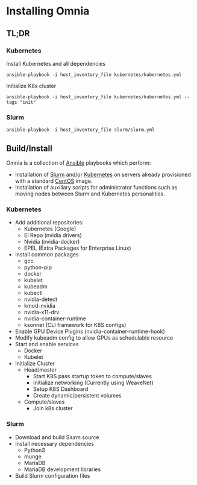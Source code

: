 # Installing Omnia

## TL;DR

### Kubernetes
Install Kubernetes and all dependencies
```
ansible-playbook -i host_inventory_file kubernetes/kubernetes.yml
```

Initialize K8s cluster
```
ansible-playbook -i host_inventory_file kubernetes/kubernetes.yml --tags "init"
```
### Slurm
```
ansible-playbook -i host_inventory_file slurm/slurm.yml
```

## Build/Install
Omnia is a collection of [Ansible](https://www.ansible.com/) playbooks which perform:
* Installation of [Slurm](https://slurm.schedmd.com/) and/or [Kubernetes](https://kubernetes.io/) on servers already provisioned with a standard [CentOS](https://www.centos.org/) image.
* Installation of auxiliary scripts for administrator functions such as moving nodes between Slurm and Kubernetes personalities.

### Kubernetes

* Add additional repositories:
    - Kubernetes (Google)
    - El Repo (nvidia drivers)
    - Nvidia (nvidia-docker)
    - EPEL (Extra Packages for Enterprise Linux)
* Install common packages
    - gcc
    - python-pip
    - docker
    - kubelet
    - kubeadm
    - kubectl
    - nvidia-detect
    - kmod-nvidia
    - nvidia-x11-drv
    - nvidia-container-runtime
    - ksonnet (CLI framework for K8S configs)
* Enable GPU Device Plugins (nvidia-container-runtime-hook)
* Modify kubeadm config to allow GPUs as schedulable resource 
* Start and enable services
    - Docker
    - Kubelet
* Initialize Cluster
    * Head/master
        - Start K8S pass startup token to compute/slaves
        - Initialize networking (Currently using WeaveNet)
        - Setup K8S Dashboard
        - Create dynamic/persistent volumes
    * Compute/slaves
        - Join k8s cluster

### Slurm
* Download and build Slurm source
* Install necessary dependencies
    - Python3
    - munge
    - MariaDB
    - MariaDB development libraries
* Build Slurm configuration files
